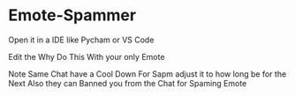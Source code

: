 # Emote-Spammer

Open it in a IDE like Pycham or VS Code

Edit the Why Do This With your only Emote

Note Same Chat have a Cool Down For Sapm adjust it to how long be for the Next
Also they can Banned you from the Chat for Spaming Emote
